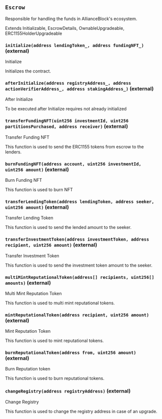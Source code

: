 ## `Escrow`

Responsible for handling the funds in AllianceBlock's ecosystem.


Extends Initializable, EscrowDetails, OwnableUpgradeable, ERC1155HolderUpgradeable


### `initialize(address lendingToken_, address fundingNFT_)` (external)

Initialize


Initializes the contract.


### `afterInitialize(address registryAddress_, address actionVerifierAddress_, address stakingAddress_)` (external)

After Initialize


To be executed after Initialize
requires not already initialized


### `transferFundingNFT(uint256 investmentId, uint256 partitionsPurchased, address receiver)` (external)

Transfer Funding NFT


This function is used to send the ERC1155 tokens from escrow to the lenders.


### `burnFundingNFT(address account, uint256 investmentId, uint256 amount)` (external)

Burn Funding NFT


This function is used to burn NFT


### `transferLendingToken(address lendingToken, address seeker, uint256 amount)` (external)

Transfer Lending Token


This function is used to send the lended amount to the seeker.


### `transferInvestmentToken(address investmentToken, address recipient, uint256 amount)` (external)

Transfer Investment Token


This function is used to send the investment token amount to the seeker.


### `multiMintReputationalToken(address[] recipients, uint256[] amounts)` (external)

Multi Mint Reputation Token


This function is used to multi mint reputational tokens.


### `mintReputationalToken(address recipient, uint256 amount)` (external)

Mint Reputation Token


This function is used to mint reputational tokens.


### `burnReputationalToken(address from, uint256 amount)` (external)

Burn Reputation token


This function is used to burn reputational tokens.


### `changeRegistry(address registryAddress)` (external)

Change Registry


This function is used to change the registry address in case of an upgrade.



